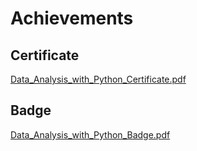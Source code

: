 

# Achievements
## Certificate
[Data_Analysis_with_Python_Certificate.pdf](https://prod-files-secure.s3.us-west-2.amazonaws.com/03e82b26-cccb-4906-bb56-adabcbdc0655/1aa3a050-2338-4a85-85d5-899bad17a31c/Data_Analysis_with_Python_Certificate.pdf?X-Amz-Algorithm=AWS4-HMAC-SHA256&X-Amz-Content-Sha256=UNSIGNED-PAYLOAD&X-Amz-Credential=ASIAZI2LB4666HKJQ6YW%2F20250202%2Fus-west-2%2Fs3%2Faws4_request&X-Amz-Date=20250202T081639Z&X-Amz-Expires=3600&X-Amz-Security-Token=IQoJb3JpZ2luX2VjEN7%2F%2F%2F%2F%2F%2F%2F%2F%2F%2FwEaCXVzLXdlc3QtMiJIMEYCIQC%2B7QAiERlit4M%2F98tKCdmv%2FaeqS6F4YRtKwejRXqRpmAIhAPmawgQ%2BvYXmBJ0EXa28teRHXo0jWuDbGmd47timmfsZKogECOf%2F%2F%2F%2F%2F%2F%2F%2F%2F%2FwEQABoMNjM3NDIzMTgzODA1Igxen41l5oYCsKoHUAQq3AOAg2vOHB%2Bqu2Qdb%2BE4kKtI2G1X%2BiGl0EEc14CPMiQ7QXEUGP8tFr2jEnRHIzRRm1G1fCD3hQINpmOAzr0oPMjb3X93dF4iNZGFnkKGfi93DaQUm0RGKZGGrhhGR%2BeMGbHd9E3gC0P4DPlqxnEkfqlGkU8u23qqJ2d%2BtkGgIEgeLUfb4nl7wR711BQXLiu5L7%2BCWoAqqXz7D7Fj%2FMrdVHsACEs%2FjCTHQS2%2FzyErukYis%2Bf1T1Fhmbwol0pZJnbyPSkYqofBkL8L3QXRFhArRUolrFb8hcmrAtMYOU5heeVTtYZnMVDwCaJ2jMCpv28Qg8WKoILAZjzmP1pX4p154uWuARGuK8PFaDnmd6Yds7cocKkYpEmLSmD2mH8GfOnofouE12oznWFOCxc1Aq%2FHQBB1AbQ6MWGLxuwgRxzLijXCwJTY6zZD3Zn%2F2HXoEKfVEN8uIYfqODH%2F1%2FI3uJqTyU4apMUlXKl8NODugkcOQshU8mQc44yFcgtepPJOZnOCoU3bjAz5TXfwiEiPUIBJ2iaLSm2JqdjsTzSPHF%2FQZXzkliWmd1dIkalrAwTLrnEjjd1%2FVCCaaZF%2FrxzWlmOjM3To1LFqdbZP8P4eCgAEGWI3L4koe9q0GacWQ0rT2zCGnPy8BjqkASBGjYzEp4yuKCM3xOgV77VrJi2ZnttbjspjxLOb2F4qo%2BFJfGT3kTCyXds3%2FTmS5QL1vTDWHuIIx%2FVzWwkgPcWvyV18RBHop%2F4qppCGgzDIhi0SKDGLQ7X%2BU4wJMj4rKBguWDGwEavQ%2FMSQ9tnfxJAhb%2BkA%2FYXsS0eLBnHwtutTrRM6TW9ekerSQgrWs17G6x%2BnOzgx8VhO%2BdTywtjLmF%2FTviEk&X-Amz-Signature=0cd141816535fda3d6c560668acf484d89c888092e99618c56045e94c22f9073&X-Amz-SignedHeaders=host&x-id=GetObject)
## Badge
[Data_Analysis_with_Python_Badge.pdf](https://prod-files-secure.s3.us-west-2.amazonaws.com/03e82b26-cccb-4906-bb56-adabcbdc0655/4fa9bcf8-b584-40dd-8775-c0bfadf6a6f0/Data_Analysis_with_Python_Badge.pdf?X-Amz-Algorithm=AWS4-HMAC-SHA256&X-Amz-Content-Sha256=UNSIGNED-PAYLOAD&X-Amz-Credential=ASIAZI2LB4666HKJQ6YW%2F20250202%2Fus-west-2%2Fs3%2Faws4_request&X-Amz-Date=20250202T081639Z&X-Amz-Expires=3600&X-Amz-Security-Token=IQoJb3JpZ2luX2VjEN7%2F%2F%2F%2F%2F%2F%2F%2F%2F%2FwEaCXVzLXdlc3QtMiJIMEYCIQC%2B7QAiERlit4M%2F98tKCdmv%2FaeqS6F4YRtKwejRXqRpmAIhAPmawgQ%2BvYXmBJ0EXa28teRHXo0jWuDbGmd47timmfsZKogECOf%2F%2F%2F%2F%2F%2F%2F%2F%2F%2FwEQABoMNjM3NDIzMTgzODA1Igxen41l5oYCsKoHUAQq3AOAg2vOHB%2Bqu2Qdb%2BE4kKtI2G1X%2BiGl0EEc14CPMiQ7QXEUGP8tFr2jEnRHIzRRm1G1fCD3hQINpmOAzr0oPMjb3X93dF4iNZGFnkKGfi93DaQUm0RGKZGGrhhGR%2BeMGbHd9E3gC0P4DPlqxnEkfqlGkU8u23qqJ2d%2BtkGgIEgeLUfb4nl7wR711BQXLiu5L7%2BCWoAqqXz7D7Fj%2FMrdVHsACEs%2FjCTHQS2%2FzyErukYis%2Bf1T1Fhmbwol0pZJnbyPSkYqofBkL8L3QXRFhArRUolrFb8hcmrAtMYOU5heeVTtYZnMVDwCaJ2jMCpv28Qg8WKoILAZjzmP1pX4p154uWuARGuK8PFaDnmd6Yds7cocKkYpEmLSmD2mH8GfOnofouE12oznWFOCxc1Aq%2FHQBB1AbQ6MWGLxuwgRxzLijXCwJTY6zZD3Zn%2F2HXoEKfVEN8uIYfqODH%2F1%2FI3uJqTyU4apMUlXKl8NODugkcOQshU8mQc44yFcgtepPJOZnOCoU3bjAz5TXfwiEiPUIBJ2iaLSm2JqdjsTzSPHF%2FQZXzkliWmd1dIkalrAwTLrnEjjd1%2FVCCaaZF%2FrxzWlmOjM3To1LFqdbZP8P4eCgAEGWI3L4koe9q0GacWQ0rT2zCGnPy8BjqkASBGjYzEp4yuKCM3xOgV77VrJi2ZnttbjspjxLOb2F4qo%2BFJfGT3kTCyXds3%2FTmS5QL1vTDWHuIIx%2FVzWwkgPcWvyV18RBHop%2F4qppCGgzDIhi0SKDGLQ7X%2BU4wJMj4rKBguWDGwEavQ%2FMSQ9tnfxJAhb%2BkA%2FYXsS0eLBnHwtutTrRM6TW9ekerSQgrWs17G6x%2BnOzgx8VhO%2BdTywtjLmF%2FTviEk&X-Amz-Signature=a5080d30d528269cc12c22cfec1f70e76b35c67c0d1e2a30bfea3a5e99066e78&X-Amz-SignedHeaders=host&x-id=GetObject)
